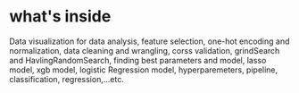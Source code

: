 # what's inside
Data visualization for data analysis, feature selection, one-hot encoding and normalization, data cleaning and wrangling, corss validation, grindSearch and HavlingRandomSearch, finding best parameters and model, lasso model, xgb model, logistic Regression model, hyperparemeters, pipeline, classification, regression,...etc.

